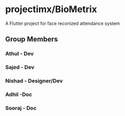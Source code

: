 # projectimx/BioMetrix

A Flutter project for face reconized attendance system

## Group Members
### Athul - Dev
### Sajed - Dev
### Nishad - Designer/Dev
### Adhil -Doc
### Sooraj - Doc

